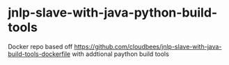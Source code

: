 # jnlp-slave-with-java-python-build-tools

Docker repo based off https://github.com/cloudbees/jnlp-slave-with-java-build-tools-dockerfile with addtional paython build tools
